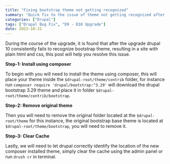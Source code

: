 ```yaml
---
title: "Fixing bootstrap theme not getting recognized"
summary: "Quick fix to the issue of theme not getting recognized after upgrading from drupal-9 to drupal-10"
categories: ["Drupal"]
tags: ["Drupal Bug Fix", "D9 - D10 Upgrade"]
date: 2023-10-31
---
```


During the course of the upgrade, it is found that after the upgrade drupal 10 consistently fails to recognize bootstrap theme, resulting in a site with plain html and css, this post will help you resolve this issue.

**Step-1: Install using composer**

To begin with you will need to install the theme using composer, this will place your theme inside the `$drupal-root/theme/contrib` folder, for instance run `composer require 'drupal/bootstrap:^3.29'` will download the drupal bootstrap 3.29 theme and place it in folder `$drupal-root/theme/contrib/bootstrap`.

**Step-2: Remove original theme**

Then you will need to remove the original folder located at the `$drupal-root/theme` for this instance, the original bootstrap base theme is located at `$drupal-root/theme/bootstrap`, you will need to remove it.

**Step-3: Clear Cache**

Lastly, we will need to let drupal correctly identify the location of the new composer installed theme, simply clear the cache using the admin panel or run `drush cr` in terminal.

